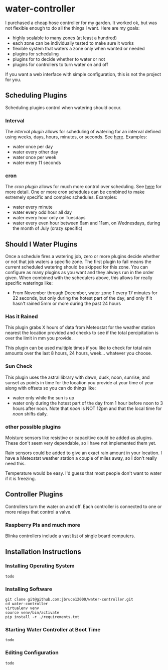 # water-controller

I purchased a cheap hose controller for my garden. It worked ok, but was not flexible enough to do all the things I want. Here are my goals:

* highly scalable to many zones (at least a hundred)
* each zone can be individually tested to make sure it works
* flexible system that waters a zone only when wanted or needed
* plugins for scheduling
* plugins for to decide whether to water or not
* plugins for controllers to turn water on and off 

If you want a web interface with simple configuration, this is not the project for you.

## Scheduling Plugins

Scheduling plugins control when watering should occur.

### Interval

The *interval plugin* allows for scheduling of watering for an interval defined using weeks, days, hours, minutes, or seconds. See [here](https://apscheduler.readthedocs.io/en/3.x/modules/triggers/interval.html?highlight=interval). Examples:

* water once per day 
* water every other day
* water once per week
* water every 11 seconds

### cron

The *cron plugin* allows for much more control over scheduling. See [here](https://apscheduler.readthedocs.io/en/3.x/modules/triggers/cron.html?highlight=cron) for more detail. One or more cron schedules can be combined to make extremely specific and complex schedules. Examples:

* water every minute
* water every odd hour all day
* water every hour only on Tuesdays
* water every even hour between 6am and 11am, on Wednesdays, during the month of July (crazy specific)

## Should I Water Plugins

Once a schedule fires a watering job, zero or more plugins decide whether or not that job waters a specific zone. The first plugin to fail means the current scheduled watering should be skipped for this zone. You can configure as many plugins as you want and they always run in the order given. When combined with the schedulers above, this allows for really specific waterings like:

* From November through December, water zone 1 every 17 minutes for 22 seconds, but only during the hotest part of the day, and only if it hasn't rained 5mm or more during the past 24 hours

### Has it Rained

This plugin grabs X hours of data from Meteostat for the weather station nearest the location provided and checks to see if the total percipitation is over the limit in mm you provide.

This plugin can be used multiple times if you like to check for total rain amounts over the last 8 hours, 24 hours, week... whatever you choose.

### Sun Check

This plugin uses the astral library with dawn, dusk, noon, sunrise, and sunset as points in time for the location you provide at your time of year along with offsets so you can do things like:

* water only while the sun is up
* water only during the hotest part of the day from 1 hour before noon to 3 hours after noon. Note that *noon* is NOT 12pm and that the local time for *noon* shifts daily.

### other possible plugins

Moisture sensors like resistive or capacitive could be added as plugins. These don't seem very dependable, so I have not implemented them yet.

Rain sensors could be added to give an exact rain amount in your location. I have a Meteostat weather station a couple of miles away, so I don't really need this.

Temperature would be easy. I'd guess that most people don't want to water if it is freezing.

## Controller Plugins

Controllers turn the water on and off. Each controller is connected to one or more relays that control a valve.

### Raspberry PIs and much more

Blinka controllers include a vast [list](https://circuitpython.org/blinka) of single board computers.

## Installation Instructions

### Installing Operating System

    todo

### Installing Software

    git clone git@github.com:jbruce12000/water-controller.git
    cd water-controller
    virtualenv venv
    source venv/bin/activate
    pip install -r ./requirements.txt

### Starting Water Controller at Boot Time

    todo

### Editing Configuration

    todo



